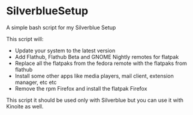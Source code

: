 # SilverblueSetup
A simple bash script for my Silverblue Setup

This script will:

   - Update your system to the latest version
   - Add Flathub, Flathub Beta and GNOME Nightly remotes for flatpak
   - Replace all the flatpaks from the fedora remote with the flatpaks from flathub
   - Install some other apps like media players, mail client, extension manager, etc etc
   - Remove the rpm Firefox and install the flatpak Firefox

This script it should be used only with Silverblue but you can use it with Kinoite as well.
